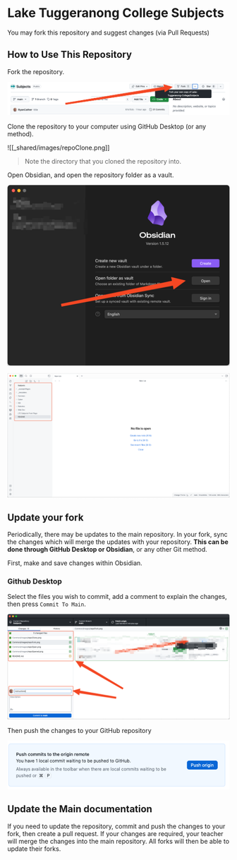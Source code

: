 # Lake Tuggeranong College Subjects

You may fork this repository and suggest changes (via Pull Requests) 

## How to Use This Repository

Fork the repository.

![Fork the Repository](_shared/images/repoFork.png)

Clone the repository to your computer using GitHub Desktop (or any method).

![[_shared/images/repoClone.png]]
> Note the directory that you cloned the repository into. 

Open Obsidian, and open the repository folder as a vault.

![Open in Obsidian](_shared/images/repoOpen.png)

![Opened in Obsidian](_shared/images/repoOpened.png)

## Update your fork

Periodically, there may be updates to the main repository. In your fork, sync the changes which will merge the updates with your repository. **This can be done through GitHub Desktop or Obsidian**, or any other Git method.

First, make and save changes within Obsidian.
### Github Desktop

Select the files you wish to commit, add a comment to explain the changes, then press `Commit To Main`.

![Commit Changes](_shared/images/repoGithubCommitPush.png)

Then push the changes to your GitHub repository

![Push Changes to GitHub](_shared/images/repoGithubPush.png)

## Update the Main documentation

If you need to update the repository, commit and push the changes to your fork, then create a pull request. If your changes are required, your teacher will merge the changes into the main repository. All forks will then be able to update their forks.
